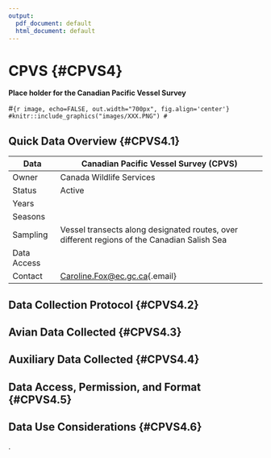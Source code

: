 ```yaml
---
output:
  pdf_document: default
  html_document: default
---
```


# CPVS {#CPVS4}

**Place holder for the Canadian Pacific Vessel Survey**



\#`{r image, echo=FALSE, out.width="700px", fig.align='center'} #knitr::include_graphics("images/XXX.PNG") #`

## Quick Data Overview {#CPVS4.1}

| Data        | Canadian Pacific Vessel Survey (CPVS)                                                       |
|-----------------|-------------------------------------------------------|
| Owner       | Canada Wildlife Services                                                                    |
| Status      | Active                                                                                      |
| Years       |                                                                                             |
| Seasons     |                                                                                             |
| Sampling    | Vessel transects along designated routes, over different regions of the Canadian Salish Sea |
| Data Access |                                                                                             |
| Contact     | [Caroline.Fox\@ec.gc.ca](mailto:Caroline.Fox@ec.gc.ca){.email}                              |

## Data Collection Protocol {#CPVS4.2}

## Avian Data Collected {#CPVS4.3}

## Auxiliary Data Collected {#CPVS4.4}

## Data Access, Permission, and Format {#CPVS4.5}

## Data Use Considerations {#CPVS4.6}


.
